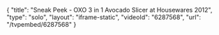 {
    "title": "Sneak Peek - OXO 3 in 1 Avocado Slicer at Housewares 2012",
    "type": "solo",
    "layout": "iframe-static",
    "videoId": "6287568",
    "url": "\/tvpembed\/6287568"
}